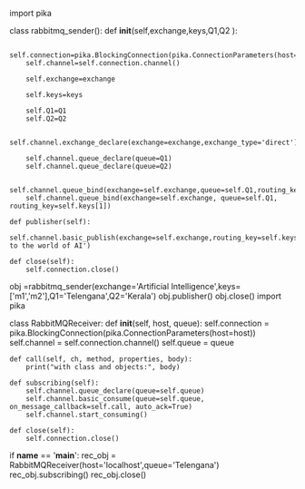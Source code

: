 import pika

class rabbitmq_sender():
    def __init__(self,exchange,keys,Q1,Q2 ):

        self.connection=pika.BlockingConnection(pika.ConnectionParameters(host='localhost'))
        self.channel=self.connection.channel()

        self.exchange=exchange

        self.keys=keys

        self.Q1=Q1
        self.Q2=Q2

        self.channel.exchange_declare(exchange=exchange,exchange_type='direct')

        self.channel.queue_declare(queue=Q1)
        self.channel.queue_declare(queue=Q2)

        self.channel.queue_bind(exchange=self.exchange,queue=self.Q1,routing_key=self.keys[0])
        self.channel.queue_bind(exchange=self.exchange, queue=self.Q1, routing_key=self.keys[1])

    def publisher(self):
        self.channel.basic_publish(exchange=self.exchange,routing_key=self.keys[1],body='Welcome to the world of AI')

    def close(self):
        self.connection.close()

obj =rabbitmq_sender(exchange='Artificial Intelligence',keys=['m1','m2'],Q1='Telengana',Q2='Kerala')
obj.publisher()
obj.close()
import pika

class RabbitMQReceiver:
    def __init__(self, host, queue):
        self.connection = pika.BlockingConnection(pika.ConnectionParameters(host=host))
        self.channel = self.connection.channel()
        self.queue = queue

    def call(self, ch, method, properties, body):
        print("with class and objects:", body)

    def subscribing(self):
        self.channel.queue_declare(queue=self.queue)
        self.channel.basic_consume(queue=self.queue, on_message_callback=self.call, auto_ack=True)
        self.channel.start_consuming()

    def close(self):
        self.connection.close()

if __name__ == '__main__':
    rec_obj = RabbitMQReceiver(host='localhost',queue='Telengana')
    rec_obj.subscribing()
    rec_obj.close()

